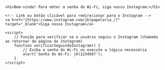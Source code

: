 
<html lang="br">
<head>
    <meta charset="UTF-8">
    <meta name="viewport" content="width=device-width, initial-scale=1.0">
    <title>Página de Senha do Wi-Fi</title>
</head>
<body>

    <h1>Bem-vindo! Para obter a senha do Wi-Fi, siga nosso Instagram:</h1>
    
    <!-- Link ou botão clicável para redirecionar para o Instagram -->
    <a href="[https://www.instagram.com/jklpapelaria_/]" target="_blank">Siga nosso Instagram</a>

    <script>
        // Função para verificar se o usuário seguiu o Instagram (chamada ao retornar da página do Instagram)
        function verificarSeguindoInstagram() {
            // Exiba a senha do Wi-Fi ou execute a lógica necessária
            alert('Senha do Wi-Fi: jkl1234567');
        }
    </script>

</body>
</html>

